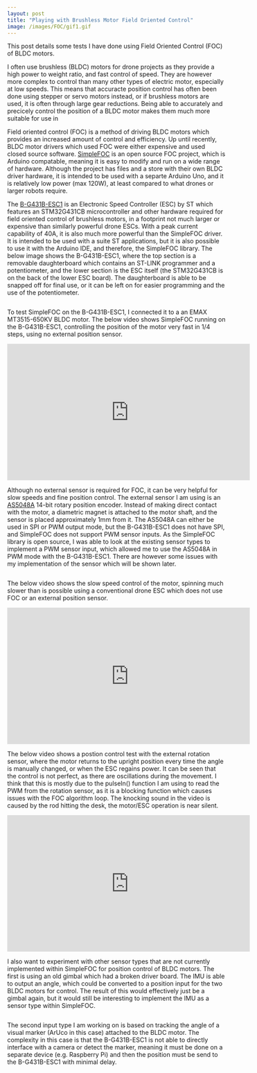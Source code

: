 ```yaml
---
layout: post
title: "Playing with Brushless Motor Field Oriented Control"
image: /images/FOC/gif1.gif
---
```


This post details some tests I have done using Field Oriented Control (FOC) of BLDC motors.

I often use brushless (BLDC) motors for drone projects as they provide a high power to weight ratio, and fast control of speed. They are however more complex to control than many other types of electric motor, especially at low speeds. This means that accuracte position control has often been done using stepper or servo motors instead, or if brushless motors are used, it is often through large gear reductions. Being able to accurately and precicely control the position of a BLDC motor makes them much more suitable for use in 

Field oriented control (FOC) is a method of driving BLDC motors which provides an increased amount of control and efficiency. Up until recently, BLDC motor drivers which used FOC were either expensive and used closed source software. [SimpleFOC](https://simplefoc.com/) is an open source FOC project, which is Arduino compatable, meaning it is easy to modify and run on a wide range of hardware. Although the project has files and a store with their own BLDC driver hardware, it is intended to be used with a separte Arduino Uno, and it is relatively low power (max 120W), at least compared to what drones or larger robots require.

The [B-G431B-ESC1](https://www.st.com/en/evaluation-tools/b-g431b-esc1.html) is an Electronic Speed Controller (ESC) by ST which features an STM32G431CB microcontroller and other hardware required for field oriented control of brushless motors, in a footprint not much larger or expensive than similarly powerful drone ESCs. With a peak current capability of 40A, it is also much more powerful than the SimpleFOC driver. It is intended to be used with a suite ST applications, but it is also possible to use it with the Arduino IDE, and therefore, the SimpleFOC library. The below image shows the B-G431B-ESC1, where the top section is a removable daughterboard which contains an ST-LINK programmer and a potentiometer, and the lower section is the ESC itself (the STM32G431CB is on the back of the lower ESC board). The daughterboard is able to be snapped off for final use, or it can be left on for easier programming and the use of the potentiometer.

<img src="/images/FOC/B-G431B-ESC1.jpg" alt="" class="inline">

To test SimpleFOC on the B-G431B-ESC1, I connected it to a an EMAX MT3515-650KV BLDC motor. The below video shows SimpleFOC running on the B-G431B-ESC1, controlling the position of the motor very fast in 1/4 steps, using no external position sensor.

<div class="video-container">
<iframe width="560" height="315" src="https://www.youtube.com/embed/l5BP9l-YDZE" title="YouTube video player" frameborder="0" allow="accelerometer; autoplay; clipboard-write; encrypted-media; gyroscope; picture-in-picture" allowfullscreen></iframe>
</div>

Although no external sensor is required for FOC, it can be very helpful for slow speeds and fine position control. The external sensor I am using is an [AS5048A](https://ams.com/as5048a) 14-bit rotary position encoder. Instead of making direct contact with the motor, a diametric magnet is attached to the motor shaft, and the sensor is placed approximately 1mm from it. The AS5048A can either be used in SPI or PWM output mode, but the B-G431B-ESC1 does not have SPI, and SimpleFOC does not support PWM sensor inputs. As the SimpleFOC library is open source, I was able to look at the existing sensor types to implement a PWM sensor input, which allowed me to use the AS5048A in PWM mode with the B-G431B-ESC1. There are however some issues with my implementation of the sensor which will be shown later.

<img src="/images/FOC/setup1.jpg" alt="" class="inline">

The below video shows the slow speed control of the motor, spinning much slower than is possible using a conventional drone ESC which does not use FOC or an external position sensor.

<div class="video-container">
<iframe width="560" height="315" src="https://www.youtube.com/embed/_6MBuiD-12w" title="YouTube video player" frameborder="0" allow="accelerometer; autoplay; clipboard-write; encrypted-media; gyroscope; picture-in-picture" allowfullscreen></iframe>
</div>

The below video shows a postion control test with the external rotation sensor, where the motor returns to the upright position every time the angle is manually changed, or when the ESC regains power. It can be seen that the control is not perfect, as there are oscillations during the movement. I think that this is mostly due to the pulseIn() function I am using to read the PWM from the rotation sensor, as it is a blocking function which causes issues with the FOC algorithm loop. The knocking sound in the video is caused by the rod hitting the desk, the motor/ESC operation is near silent.

<div class="video-container">
<iframe width="560" height="315" src="https://www.youtube.com/embed/AKeHVLWpUk4" title="YouTube video player" frameborder="0" allow="accelerometer; autoplay; clipboard-write; encrypted-media; gyroscope; picture-in-picture" allowfullscreen></iframe>
</div>

I also want to experiment with other sensor types that are not currently implemented within SimpleFOC for position control of BLDC motors. The first is using an old gimbal which had a broken driver board. The IMU is able to output an angle, which could be converted to a position input for the two BLDC motors for control. The result of this would effectively just be a gimbal again, but it would still be interesting to implement the IMU as a sensor type within SimpleFOC.

<img src="/images/FOC/gimbal1.jpg" alt="" class="inline">

The second input type I am working on is based on tracking the angle of a visual marker (ArUco in this case) attached to the BLDC motor. The complexity in this case is that the B-G431B-ESC1 is not able to directly interface with a camera or detect the marker, meaning it must be done on a separate device (e.g. Raspberry Pi) and then the position must be send to the B-G431B-ESC1 with minimal delay.

<img src="/images/FOC/aruco2.jpg" alt="" class="inline">
